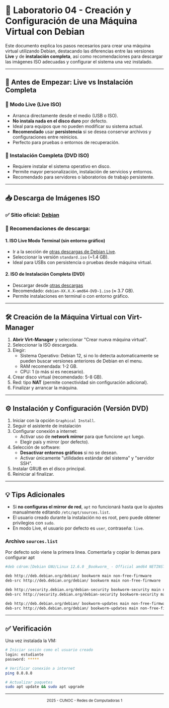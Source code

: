 # 🧪 Laboratorio 04 - Creación y Configuración de una Máquina Virtual con Debian

Este documento explica los pasos necesarios para crear una máquina virtual utilizando Debian, destacando las diferencias entre las versiones **Live** y de **instalación completa**, así como recomendaciones para descargar las imágenes ISO adecuadas y configurar el sistema una vez instalado.

---

## 🧠 Antes de Empezar: Live vs Instalación Completa

### 🔹 Modo Live (Live ISO)
- Arranca directamente desde el medio (USB o ISO).
- **No instala nada en el disco duro** por defecto.
- Ideal para equipos que no pueden modificar su sistema actual.
- **Recomendado** usar **persistencia** si se desea conservar archivos y configuraciones entre reinicios.
- Perfecto para pruebas o entornos de recuperación.

### 🔸 Instalación Completa (DVD ISO)
- Requiere instalar el sistema operativo en disco.
- Permite mayor personalización, instalación de servicios y entornos.
- Recomendado para servidores o laboratorios de trabajo persistente.

---

## 📥 Descarga de Imágenes ISO

### ✅ Sitio oficial: [Debian](https://www.debian.org)

### 🔹 Recomendaciones de descarga:

#### 1. **ISO Live Modo Terminal (sin entorno gráfico)**
- Ir a la sección de [otras descargas de Debian Live](https://cdimage.debian.org/debian-cd/current-live/amd64/iso-hybrid/).
- Seleccionar la versión `standard.iso` (~1.4 GB).
- Ideal para USBs con persistencia o pruebas desde máquina virtual.

#### 2. **ISO de Instalación Completa (DVD)**
- Descargar desde [otras descargas](https://www.debian.org/distrib/)
- Recomendado: `debian-XX.X.X-amd64-DVD-1.iso` (≈ 3.7 GB).
- Permite instalaciones en terminal o con entorno gráfico.

---

## 🛠️ Creación de la Máquina Virtual con Virt-Manager

1. **Abrir Virt-Manager** y seleccionar "Crear nueva máquina virtual".
2. Seleccionar la ISO descargada.
3. Elegir:
   - Sistema Operativo: Debian 12, si no lo detecta automaticamente se pueden buscar versiones anteriores de Debian en el menu.
   - RAM recomendada: 1-2 GB.
   - CPU: 1 (o más si es necesario).
4. Crear disco virtual (recomendado: 5-8 GB).
5. Red: tipo **NAT** (permite conectividad sin configuración adicional).
6. Finalizar y arrancar la máquina.

---

## ⚙️ Instalación y Configuración (Versión DVD)

1. Iniciar con la opción `Graphical Install`.
2. Seguir el asistente de instalación
3. Configurar conexión a internet:
   - Activar uso de **network mirror** para que funcione `apt` luego.
   - Elegir país y mirror (por defecto).
4. Selección de software:
   - **Desactivar entornos gráficos** si no se desean.
   - Activar únicamente "utilidades estándar del sistema" y "servidor SSH".
5. Instalar GRUB en el disco principal.
6. Reiniciar al finalizar.

---

## 💡 Tips Adicionales

- Si **no configuras el mirror de red**, `apt` no funcionará hasta que lo ajustes manualmente editando `/etc/apt/sources.list`.
- El usuario creado durante la instalación no es root, pero puede obtener privilegios con `sudo`.
- En modo Live, el usuario por defecto es `user`, contraseña: `live`.

### Archivo `sources.list`
Por defecto solo viene la primera linea. Comentarla y copiar lo demas para configurar apt

```bash
#deb cdrom:[Debian GNU/Linux 12.6.0 _Bookworm_ - Official amd64 NETINST with firmware 20240629-10:18]/ bookworm contrib main non-free-firmware

deb http://deb.debian.org/debian/ bookworm main non-free-firmware
deb-src http://deb.debian.org/debian/ bookworm main non-free-firmware

deb http://security.debian.org/debian-security bookworm-security main non-free-firmware
deb-src http://security.debian.org/debian-security bookworm-security main non-free-firmware

deb http://deb.debian.org/debian/ bookworm-updates main non-free-firmware
deb-src http://deb.debian.org/debian/ bookworm-updates main non-free-firmware

```

---

## ✅ Verificación

Una vez instalada la VM:

```bash
# Iniciar sesión como el usuario creado
login: estudiante
password: *****

# Verificar conexión a internet
ping 8.8.8.8

# Actualizar paquetes
sudo apt update && sudo apt upgrade
```

---

<div align="center">
<sub>2025 - CUNOC - Redes de Computadoras 1</sub>
</div>